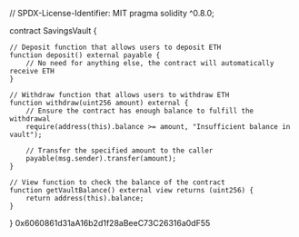 // SPDX-License-Identifier: MIT
pragma solidity ^0.8.0;

contract SavingsVault {

    // Deposit function that allows users to deposit ETH
    function deposit() external payable {
        // No need for anything else, the contract will automatically receive ETH
    }

    // Withdraw function that allows users to withdraw ETH
    function withdraw(uint256 amount) external {
        // Ensure the contract has enough balance to fulfill the withdrawal
        require(address(this).balance >= amount, "Insufficient balance in vault");
        
        // Transfer the specified amount to the caller
        payable(msg.sender).transfer(amount);
    }

    // View function to check the balance of the contract
    function getVaultBalance() external view returns (uint256) {
        return address(this).balance;
    }
}
0x6060861d31aA16b2d1f28aBeeC73C26316a0dF55
